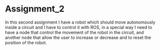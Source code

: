 # Assignment_2
In this second assignment I have a robot which should move autonomously inside a circuit and I have to control it with ROS, in a special way I need to have a node that control the movement of the robot in the circuit, and another node that allow the user to increase or decrease and to reset the position of the robot. 
